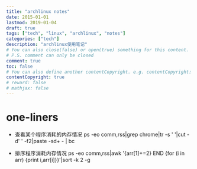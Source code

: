 ```yaml
---
title: "archlinux notes"
date: 2015-01-01
lastmod: 2019-01-04
draft: true
tags: ["tech", "linux", "archlinux", "notes"]
categories: ["tech"]
description: "archlinux使用笔记"
# You can also close(false) or open(true) something for this content.
# P.S. comment can only be closed
comment: true
toc: false
# You can also define another contentCopyright. e.g. contentCopyright: "This is another copyright."
contentCopyright: true
# reward: false
# mathjax: false
---
```


# one-liners
*  查看某个程序消耗的内存情况
ps -eo comm,rss|grep chrome|tr -s ' '|cut -d' ' -f2|paste -sd+ - | bc

* 排序程序消耗内存情况
 ps -eo comm,rss|awk '{arr[$1]+=$2} END {for (i in arr) {print i,arr[i]}}'|sort -k 2 -g
